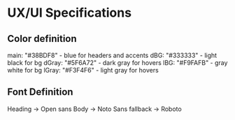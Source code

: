 # UX/UI Specifications

## Color definition

main: "#38BDF8" - blue for headers and accents
dBG: "#333333" - light black for bg
dGray: "#5F6A72" - dark gray for hovers
lBG: "#F9FAFB" - gray white for bg
lGray: "#F3F4F6" - light gray for hovers

## Font Definition

Heading -> Open sans
Body -> Noto Sans
fallback -> Roboto
